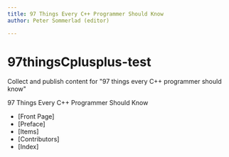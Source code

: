 ```yaml
---
title: 97 Things Every C++ Programmer Should Know
author: Peter Sommerlad (editor)

---
```


# 97thingsCplusplus-test
Collect and publish content for "97 things every C++ programmer should know"



97 Things Every C++ Programmer Should Know

* [Front Page]
* [Preface]
* [Items]
* [Contributors]
* [Index]